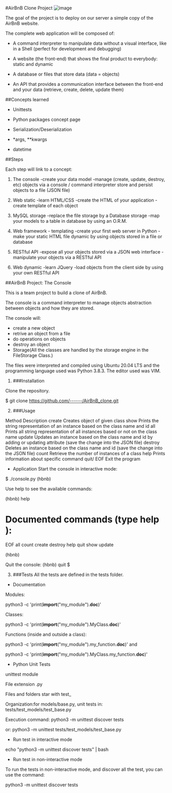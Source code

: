 #AirBnB Clone Project
![image](https://user-images.githubusercontent.com/99338832/224989645-2aa6247d-7b73-48bd-b755-2149e45582c1.png)


The goal of the project is to deploy on our server a simple copy of the AirBnB website.

The complete web application will be composed of:

- A command interpreter to manipulate data without a visual interface, like in a Shell (perfect for development and debugging)

- A website (the front-end) that shows the final product to everybody: static and dynamic

- A database or files that store data (data = objects)

- An API that provides a communication interface between the front-end and your data (retrieve, create, delete, update them)


##Concepts learned

- Unittests

- Python packages concept page

- Serialization/Deserialization

- *args, **kwargs

- datetime


##Steps

Each step will link to a concept:

1. The console
-create your data model
-manage (create, update, destroy, etc) objects via a console / command interpreter
store and persist objects to a file (JSON file)

2. Web static
-learn HTML/CSS
-create the HTML of your application
-create template of each object

3. MySQL storage
-replace the file storage by a Database storage
-map your models to a table in database by using an O.R.M.

4. Web framework - templating
-create your first web server in Python
-make your static HTML file dynamic by using objects stored in a file or database

5. RESTful API
-expose all your objects stored via a JSON web interface
-manipulate your objects via a RESTful API

6. Web dynamic
-learn JQuery
-load objects from the client side by using your own RESTful API



##AirBnB Project: The Console

This is a team project to build a clone of AirBnB.

The console is a command interpreter to manage objects abstraction between objects and how they are stored.

The console will:

- create a new object
- retrive an object from a file
- do operations on objects
- destroy an object
- Storage(All the classes are handled by the storage engine in the FileStorage Class.)

The files were interpreted and compiled using Ubuntu 20.04 LTS and the  programming language used was Python 3.8.3. 
The editor used was VIM.


1. ###Installation

Clone the repository.

$ git clone https://github.com/------/AirBnB_clone.git


2. ###Usage

Method	Description
create	Creates object of given class
show	Prints the string representation of an instance based on the class name and id
all	Prints all string representation of all instances based or not on the class name
update	Updates an instance based on the class name and id by adding or updating attribute (save the change into the JSON file)
destroy	Deletes an instance based on the class name and id (save the change into the JSON file)
count	Retrieve the number of instances of a class
help	Prints information about specific command
quit/ EOF	Exit the program

- Application
Start the console in interactive mode:

$ ./console.py
(hbnb)

Use help to see the available commands:

(hbnb) help

Documented commands (type help <topic>):
========================================
EOF  all  count  create  destroy  help  quit  show  update

(hbnb)

Quit the console:
(hbnb) quit
$


3. ###Tests
All the tests are defined in the tests folder.

- Documentation

Modules:

python3 -c 'print(__import__("my_module").__doc__)'

Classes:

python3 -c 'print(__import__("my_module").MyClass.__doc__)'

Functions (inside and outside a class):

python3 -c 'print(__import__("my_module").my_function.__doc__)'
and

python3 -c 'print(__import__("my_module").MyClass.my_function.__doc__)'

- Python Unit Tests

unittest module

File extension .py

Files and folders star with test_

Organization:for models/base.py, unit tests in: tests/test_models/test_base.py

Execution command: python3 -m unittest discover tests

or: python3 -m unittest tests/test_models/test_base.py

- Run test in interactive mode

echo "python3 -m unittest discover tests" | bash

- Run test in non-interactive mode

To run the tests in non-interactive mode, and discover all the test, you can use the command:

python3 -m unittest discover tests
